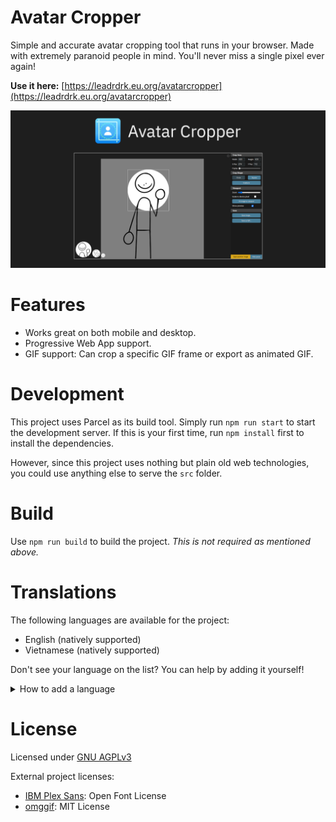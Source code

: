 # Avatar Cropper
Simple and accurate avatar cropping tool that runs in your browser. Made with extremely paranoid people in mind. You'll never miss a single pixel ever again!

**Use it here:** [https://leadrdrk.eu.org/avatarcropper](https://leadrdrk.eu.org/avatarcropper)

![worthless promotional image](assets/ac_card.png)

# Features
- Works great on both mobile and desktop.
- Progressive Web App support.
- GIF support: Can crop a specific GIF frame or export as animated GIF.

# Development
This project uses Parcel as its build tool. Simply run `npm run start` to start the development server. If this is your first time, run `npm install` first to install the dependencies.

However, since this project uses nothing but plain old web technologies, you could use anything else to serve the `src` folder.

# Build
Use `npm run build` to build the project. *This is not required as mentioned above.*

# Translations
The following languages are available for the project:
- English (natively supported)
- Vietnamese (natively supported)

Don't see your language on the list? You can help by adding it yourself!
<details>
    <summary>How to add a language</summary>
    - Before continuing, check the i18n folder first to see if your language is already being worked on.
    - If a translation does not exist for your language yet:
        1. Fork the repo.
        2. Create a new branch for your translation.
        3. Go to the `i18n` folder.
        4. Copy the `vi-vn.json` file and rename it accordingly.
            - The name must be a ISO 639-1 code with country (if needed)
            - e.g. `en-us` is for English (United States)
        5. Translate all the strings in your newly created file.
        6. Add your language to `langs.json`
        7. Add your language to the README, in the Translations section.
            - Format: `- Language (added by [@username](https://github.com/username))`
        8. Create a pull request.
    - If you didn't understand a single thing above: Create a new issue with your translation file and I'll do it for you!
    - You should also update your translation whenever new strings are added.
        - Occasionally check the `vi-vn.json` file for changes if possible.
</details>

# License
Licensed under [GNU AGPLv3](LICENSE)

External project licenses:
- [IBM Plex Sans](https://github.com/IBM/plex): Open Font License
- [omggif](https://github.com/deanm/omggif): MIT License